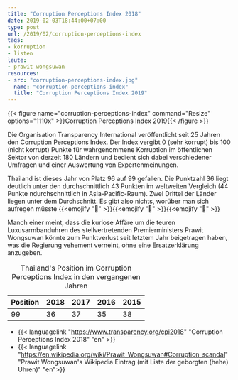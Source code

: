 ```yaml
---
title: "Corruption Perceptions Index 2018"
date: 2019-02-03T18:44:00+07:00
type: post
url: /2019/02/corruption-perceptions-index
tags:
- korruption
- listen
leute:
- prawit wongsuwan
resources:
- src: "corruption-perceptions-index.jpg"
  name: "corruption-perceptions-index"
  title: "Corruption Perceptions Index 2019"
---
```


{{< figure name="corruption-perceptions-index" command="Resize" options="1110x" >}}Corruption Perceptions Index 2019{{< /figure >}}

Die Organisation Transparency International veröffentlicht seit 25 Jahren den Corruption Perceptions Index. Der Index vergibt 0 (sehr korrupt) bis 100 (nicht korrupt) Punkte für wahrgenommene Korruption im öffentlichen Sektor von derzeit 180 Ländern und bedient sich dabei verschiedener Umfragen und einer Auswertung von Expertenmeinungen. 

Thailand ist dieses Jahr von Platz 96 auf 99 gefallen. Die Punktzahl 36 liegt deutlich unter den durchschnittlich 43 Punkten im weltweiten Vergleich (44 Punkte ndurchschnittlich in Asia-Pacific-Raum). Zwei Drittel der Länder liegen unter dem Durchschnitt. Es gibt also nichts, worüber man sich aufregen müsste {{<emojify ":see_no_evil:" >}}{{<emojify ":hear_no_evil:" >}}{{<emojify ":speak_no_evil:" >}}

Manch einer meint, dass die kuriose Affäre um die teuren Luxusarmbanduhren des stellvertretenden Premierministers Prawit Wongsuwan könnte zum Punktverlust seit letztem Jahr beigetragen haben, was die Regierung vehement verneint, ohne eine Ersatzerklärung anzugeben.
<!--lint disable no-html-->
<table class="table table-sm table-bordered">
<caption>Thailand's Position im Corruption Perceptions Index in den vergangenen Jahren</caption>
<thead class="thead-dark">
	<tr>
		<th class="text-center">Position</th>
		<th class="text-center">2018</th>
		<th class="text-center">2017</th>
		<th class="text-center">2016</th>
		<th class="text-center">2015</th>
	</tr>
</thead>
<tbody>
	<tr>
		<td class="text-center">99</td>
		<td class="text-center">36</td>
		<td class="text-center">37</td>
		<td class="text-center">35</td>
		<td class="text-center">38</td>
	</tr>
</tbody>
</table>

-   {{< languagelink "https://www.transparency.org/cpi2018" "Corruption Perceptions Index 2018" "en" >}}
-   {{< languagelink "https://en.wikipedia.org/wiki/Prawit_Wongsuwan#Corruption_scandal" "Prawit Wongsuwan's Wikipedia Eintrag (mit Liste der geborgten (hehe) Uhren)" "en">}}

